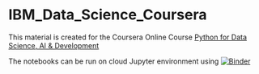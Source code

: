 # IBM_Data_Science_Coursera

This material is created for the Coursera Online Course [Python for Data Science, AI & Development](https://www.coursera.org/learn/python-for-applied-data-science-ai/home/welcome)

The notebooks can be run on cloud Jupyter environment using [![Binder](https://mybinder.org/badge_logo.svg)](https://mybinder.org/v2/gh/dlokesh16/IBM_Data_Science_Coursera/HEAD)

